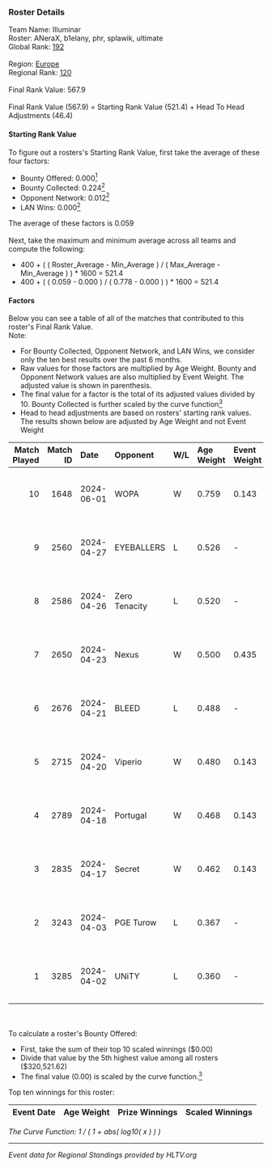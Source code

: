 ### Roster Details<br />
Team Name: Illuminar<br />
Roster: ANeraX, b1elany, phr, splawik, ultimate<br />
Global Rank: [192](../standings_global.md)<br />
<br />
Region: [Europe]( ../standings_europe.md)<br />
Regional Rank: [120]( ../standings_europe.md)<br />
<br />
Final Rank Value:  567.9<br />
<br />
Final Rank Value (567.9) = Starting Rank Value (521.4) + Head To Head Adjustments (46.4)<br />

#### Starting Rank Value<br />
To figure out a rosters's Starting Rank Value, first take the average of these four factors:<br />
- Bounty Offered: 0.000[<sup>1</sup>](#table2)
- Bounty Collected: 0.224[<sup>2</sup>](#table1)
- Opponent Network: 0.012[<sup>2</sup>](#table1)
- LAN Wins: 0.000[<sup>2</sup>](#table1)

The average of these factors is 0.059<br />
<br />
Next, take the maximum and minimum average across all teams and compute the following:<br />
- 400 + ( ( Roster_Average - Min_Average ) / ( Max_Average - Min_Average ) ) * 1600 = 521.4
- 400 + ( ( 0.059 - 0.000 ) / ( 0.778 - 0.000 ) ) * 1600 = 521.4


#### Factors<br />
Below you can see a table of all of the matches that contributed to this roster's Final Rank Value.<br />
Note:<br />

- For Bounty Collected, Opponent Network, and LAN Wins, we consider only the ten best results over the past 6 months.
- Raw values for those factors are multiplied by Age Weight. Bounty and Opponent Network values are also multiplied by Event Weight. The adjusted value is shown in parenthesis.
- The final value for a factor is the total of its adjusted values divided by 10. Bounty Collected is further scaled by the curve function[<sup>3</sup>](#curveFunction)
- Head to head adjustments are based on rosters' starting rank values. The results shown below are adjusted by Age Weight and not Event Weight
<span id="table1"></span><br />


| Match Played | Match ID | Date       | Opponent      | W/L | Age Weight | Event Weight | Bounty Collected | Opponent Network | LAN Wins  | H2H Adj. | Roster                                  |
| -: | -: | :- | :- | :- | :- | :- | :- | :- | :- | -: | :- |
|           10 |     1648 | 2024-06-01 | WOPA          | W   | 0.759      | 0.143        | 0.001 (0.000)    | 0.121 (0.013)    | 0 (0.000) |    13.73 | ANeraX, b1elany, phr, splawik, ultimate |
|            9 |     2560 | 2024-04-27 | EYEBALLERS    | L   | 0.526      | -            | -                | -                | -         |    -2.20 | ANeraX, Furlan, keis, phr, ultimate     |
|            8 |     2586 | 2024-04-26 | Zero Tenacity | L   | 0.520      | -            | -                | -                | -         |    -0.98 | ANeraX, Furlan, keis, phr, ultimate     |
|            7 |     2650 | 2024-04-23 | Nexus         | W   | 0.500      | 0.435        | 0.014 (0.003)    | 0.447 (0.097)    | 0 (0.000) |    13.34 | ANeraX, Furlan, keis, phr, ultimate     |
|            6 |     2676 | 2024-04-21 | BLEED         | L   | 0.488      | -            | -                | -                | -         |    -0.92 | ANeraX, Furlan, keis, phr, ultimate     |
|            5 |     2715 | 2024-04-20 | Viperio       | W   | 0.480      | 0.143        | 0.001 (0.000)    | 0.036 (0.002)    | 0 (0.000) |     9.56 | ANeraX, Furlan, keis, phr, ultimate     |
|            4 |     2789 | 2024-04-18 | Portugal      | W   | 0.468      | 0.143        | 0.003 (0.000)    | 0.115 (0.008)    | 0 (0.000) |    10.57 | ANeraX, Furlan, keis, phr, ultimate     |
|            3 |     2835 | 2024-04-17 | Secret        | W   | 0.462      | 0.143        | 0.000 (0.000)    | 0.055 (0.004)    | 0 (0.000) |     7.88 | ANeraX, Furlan, keis, phr, ultimate     |
|            2 |     3243 | 2024-04-03 | PGE Turow     | L   | 0.367      | -            | -                | -                | -         |    -3.69 | ANeraX, Furlan, keis, phr, ultimate     |
|            1 |     3285 | 2024-04-02 | UNiTY         | L   | 0.360      | -            | -                | -                | -         |    -0.89 | ANeraX, Furlan, keis, phr, ultimate     |

<br />
<span id="table2"></span><br />
To calculate a roster's Bounty Offered:<br />

- First, take the sum of their top 10 scaled winnings ($0.00)
- Divide that value by the 5th highest value among all rosters ($320,521.62)
- The final value (0.00) is scaled by the curve function.[<sup>3</sup>](#curveFunction)

Top ten winnings for this roster:<br />

| Event Date | Age Weight | Prize Winnings | Scaled Winnings |
| :- | -: | :- | :- |


<span id="curveFunction"></span>_The Curve Function: 1 / ( 1 + abs( log10( x ) ) )_<br />

---
_Event data for Regional Standings provided by HLTV.org_<br />
